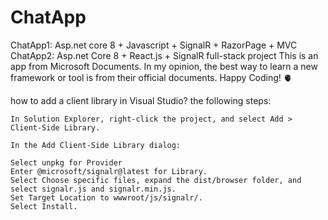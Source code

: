 # ChatApp
ChatApp1: Asp.net core 8 + Javascript + SignalR + RazorPage + MVC
ChatApp2: Asp.net Core 8 + React.js + SignalR full-stack project
This is an app from Microsoft Documents. In my opinion, the best way to learn a new framework or tool is from their official documents.
Happy Coding! 🫀

how to add a client library in Visual Studio? the following steps:
```
In Solution Explorer, right-click the project, and select Add > Client-Side Library.

In the Add Client-Side Library dialog:

Select unpkg for Provider
Enter @microsoft/signalr@latest for Library.
Select Choose specific files, expand the dist/browser folder, and select signalr.js and signalr.min.js.
Set Target Location to wwwroot/js/signalr/.
Select Install.
```



